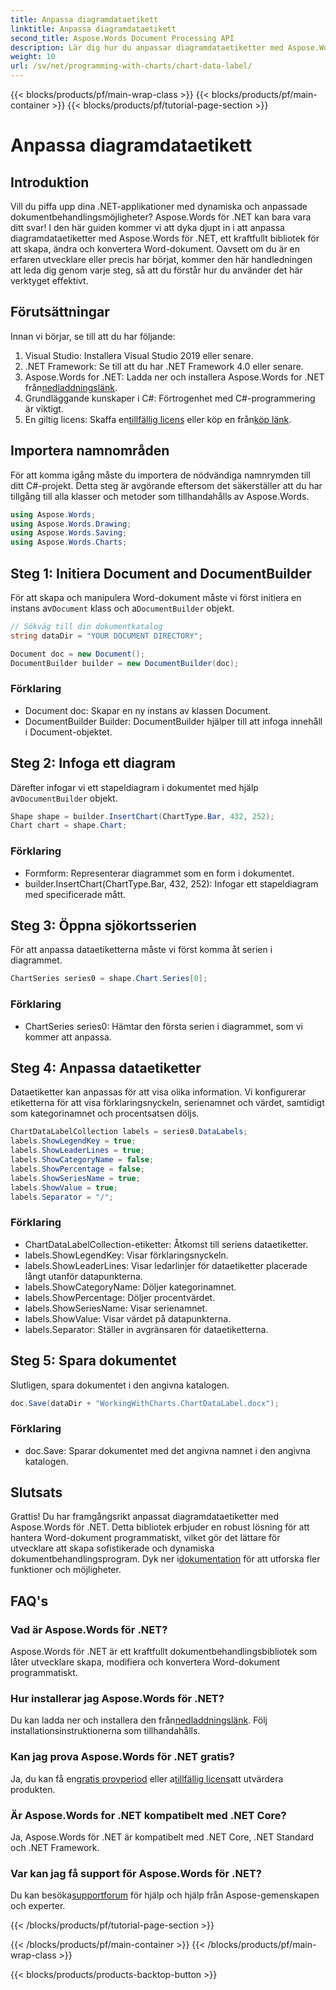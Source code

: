 ```yaml
---
title: Anpassa diagramdataetikett
linktitle: Anpassa diagramdataetikett
second_title: Aspose.Words Document Processing API
description: Lär dig hur du anpassar diagramdataetiketter med Aspose.Words för .NET i en steg-för-steg-guide. Perfekt för .NET-utvecklare.
weight: 10
url: /sv/net/programming-with-charts/chart-data-label/
---
```


{{< blocks/products/pf/main-wrap-class >}}
{{< blocks/products/pf/main-container >}}
{{< blocks/products/pf/tutorial-page-section >}}

# Anpassa diagramdataetikett

## Introduktion

Vill du piffa upp dina .NET-applikationer med dynamiska och anpassade dokumentbehandlingsmöjligheter? Aspose.Words för .NET kan bara vara ditt svar! I den här guiden kommer vi att dyka djupt in i att anpassa diagramdataetiketter med Aspose.Words för .NET, ett kraftfullt bibliotek för att skapa, ändra och konvertera Word-dokument. Oavsett om du är en erfaren utvecklare eller precis har börjat, kommer den här handledningen att leda dig genom varje steg, så att du förstår hur du använder det här verktyget effektivt.

## Förutsättningar

Innan vi börjar, se till att du har följande:

1. Visual Studio: Installera Visual Studio 2019 eller senare.
2. .NET Framework: Se till att du har .NET Framework 4.0 eller senare.
3.  Aspose.Words for .NET: Ladda ner och installera Aspose.Words for .NET från[nedladdningslänk](https://releases.aspose.com/words/net/).
4. Grundläggande kunskaper i C#: Förtrogenhet med C#-programmering är viktigt.
5.  En giltig licens: Skaffa en[tillfällig licens](https://purchase.aspose.com/temporary-license/) eller köp en från[köp länk](https://purchase.aspose.com/buy).

## Importera namnområden

För att komma igång måste du importera de nödvändiga namnrymden till ditt C#-projekt. Detta steg är avgörande eftersom det säkerställer att du har tillgång till alla klasser och metoder som tillhandahålls av Aspose.Words.

```csharp
using Aspose.Words;
using Aspose.Words.Drawing;
using Aspose.Words.Saving;
using Aspose.Words.Charts;
```

## Steg 1: Initiera Document and DocumentBuilder

För att skapa och manipulera Word-dokument måste vi först initiera en instans av`Document` klass och a`DocumentBuilder` objekt.

```csharp
// Sökväg till din dokumentkatalog
string dataDir = "YOUR DOCUMENT DIRECTORY";

Document doc = new Document();
DocumentBuilder builder = new DocumentBuilder(doc);
```

### Förklaring

- Document doc: Skapar en ny instans av klassen Document.
- DocumentBuilder Builder: DocumentBuilder hjälper till att infoga innehåll i Document-objektet.

## Steg 2: Infoga ett diagram

 Därefter infogar vi ett stapeldiagram i dokumentet med hjälp av`DocumentBuilder` objekt.

```csharp
Shape shape = builder.InsertChart(ChartType.Bar, 432, 252);
Chart chart = shape.Chart;
```

### Förklaring

- Formform: Representerar diagrammet som en form i dokumentet.
- builder.InsertChart(ChartType.Bar, 432, 252): Infogar ett stapeldiagram med specificerade mått.

## Steg 3: Öppna sjökortsserien

För att anpassa dataetiketterna måste vi först komma åt serien i diagrammet.

```csharp
ChartSeries series0 = shape.Chart.Series[0];
```

### Förklaring

- ChartSeries series0: Hämtar den första serien i diagrammet, som vi kommer att anpassa.

## Steg 4: Anpassa dataetiketter

Dataetiketter kan anpassas för att visa olika information. Vi konfigurerar etiketterna för att visa förklaringsnyckeln, serienamnet och värdet, samtidigt som kategorinamnet och procentsatsen döljs.

```csharp
ChartDataLabelCollection labels = series0.DataLabels;
labels.ShowLegendKey = true;
labels.ShowLeaderLines = true;
labels.ShowCategoryName = false;
labels.ShowPercentage = false;
labels.ShowSeriesName = true;
labels.ShowValue = true;
labels.Separator = "/";
```

### Förklaring

- ChartDataLabelCollection-etiketter: Åtkomst till seriens dataetiketter.
- labels.ShowLegendKey: Visar förklaringsnyckeln.
- labels.ShowLeaderLines: Visar ledarlinjer för dataetiketter placerade långt utanför datapunkterna.
- labels.ShowCategoryName: Döljer kategorinamnet.
- labels.ShowPercentage: Döljer procentvärdet.
- labels.ShowSeriesName: Visar serienamnet.
- labels.ShowValue: Visar värdet på datapunkterna.
- labels.Separator: Ställer in avgränsaren för dataetiketterna.

## Steg 5: Spara dokumentet

Slutligen, spara dokumentet i den angivna katalogen.

```csharp
doc.Save(dataDir + "WorkingWithCharts.ChartDataLabel.docx");
```

### Förklaring

- doc.Save: Sparar dokumentet med det angivna namnet i den angivna katalogen.

## Slutsats

 Grattis! Du har framgångsrikt anpassat diagramdataetiketter med Aspose.Words för .NET. Detta bibliotek erbjuder en robust lösning för att hantera Word-dokument programmatiskt, vilket gör det lättare för utvecklare att skapa sofistikerade och dynamiska dokumentbehandlingsprogram. Dyk ner i[dokumentation](https://reference.aspose.com/words/net/) för att utforska fler funktioner och möjligheter.

## FAQ's

### Vad är Aspose.Words för .NET?
Aspose.Words för .NET är ett kraftfullt dokumentbehandlingsbibliotek som låter utvecklare skapa, modifiera och konvertera Word-dokument programmatiskt.

### Hur installerar jag Aspose.Words för .NET?
 Du kan ladda ner och installera den från[nedladdningslänk](https://releases.aspose.com/words/net/). Följ installationsinstruktionerna som tillhandahålls.

### Kan jag prova Aspose.Words för .NET gratis?
 Ja, du kan få en[gratis provperiod](https://releases.aspose.com/) eller a[tillfällig licens](https://purchase.aspose.com/temporary-license/)att utvärdera produkten.

### Är Aspose.Words for .NET kompatibelt med .NET Core?
Ja, Aspose.Words för .NET är kompatibelt med .NET Core, .NET Standard och .NET Framework.

### Var kan jag få support för Aspose.Words för .NET?
 Du kan besöka[supportforum](https://forum.aspose.com/c/words/8) för hjälp och hjälp från Aspose-gemenskapen och experter.

{{< /blocks/products/pf/tutorial-page-section >}}

{{< /blocks/products/pf/main-container >}}
{{< /blocks/products/pf/main-wrap-class >}}

{{< blocks/products/products-backtop-button >}}
